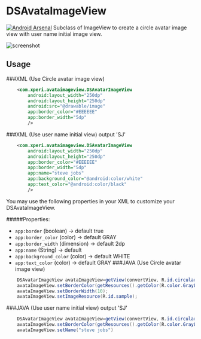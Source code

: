DSAvataImageView
================
[![Android Arsenal](https://img.shields.io/badge/Android%20Arsenal-DSAvataImageView-brightgreen.svg?style=flat)](https://android-arsenal.com/details/1/1483)
Subclass of ImageView to create a circle avatar image view with user name initial image view.

![screenshot](https://cloud.githubusercontent.com/assets/7636468/5624104/0bf3d9f8-95a3-11e4-99f3-92afa3fb7efe.png)

Usage
--------

###XML (Use Circle avatar image view)
```xml
    <com.xperi.avataimageview.DSAvatarImageView
        android:layout_width="250dp"
        android:layout_height="250dp"
        android:src="@drawable/image"
        app:border_color="#EEEEEE"
        app:border_width="5dp"
        />
```
###XML (Use user name initial view) output 'SJ'
```xml
    <com.xperi.avataimageview.DSAvatarImageView
        android:layout_width="250dp"
        android:layout_height="250dp"
        app:border_color="#EEEEEE"
        app:border_width="5dp"
        app:name="steve jobs"
        app:background_color="@android:color/white"
		app:text_color="@android:color/black"
        />
```
You may use the following properties in your XML to customize your DSAvataImageView.

#####Properties:

* `app:border`              (boolean)           -> default true
* `app:border_color`        (color)             -> default GRAY
* `app:border_width`        (dimension)         -> default 2dp
* `app:name`                (String)            -> default 
* `app:background_color`    (color)             -> default WHITE
* `app:text_color`          (color)             -> default GRAY
###JAVA (Use Circle avatar image view)

```java
    DSAvatarImageView avataImageView=getView(convertView, R.id.circularIv);
    avataImageView.setBorderColor(getResources().getColor(R.color.GrayLight));
    avataImageView.setBorderWidth(10);
    avataImageView.setImageResource(R.id.sample);
```
###JAVA (Use user name initial view) output 'SJ'

```java
    DSAvatarImageView avataImageView=getView(convertView, R.id.circularIv);
    avataImageView.setBorderColor(getResources().getColor(R.color.GrayLight));
    avataImageView.setName("steve jobs")
```
